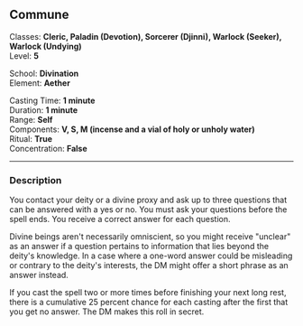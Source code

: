 ## Commune

Classes: **Cleric, Paladin (Devotion), Sorcerer (Djinni), Warlock (Seeker), Warlock (Undying)**  
Level: **5**  

School: **Divination**  
Element: **Aether**  

Casting Time: **1 minute**  
Duration: **1 minute**  
Range: **Self**  
Components: **V, S, M (incense and a vial of holy or unholy water)**  
Ritual: **True**  
Concentration: **False**  

------

### Description

You contact your deity or a divine proxy and ask up to three questions that can be answered with a yes or no. You must ask your questions before the spell ends. You receive a correct answer for each question.

Divine beings aren't necessarily omniscient, so you might receive "unclear" as an answer if a question pertains to information that lies beyond the deity's knowledge. In a case where a one-word answer could be misleading or contrary to the deity's interests, the DM might offer a short phrase as an answer instead.

If you cast the spell two or more times before finishing your next long rest, there is a cumulative 25 percent chance for each casting after the first that you get no answer. The DM makes this roll in secret.